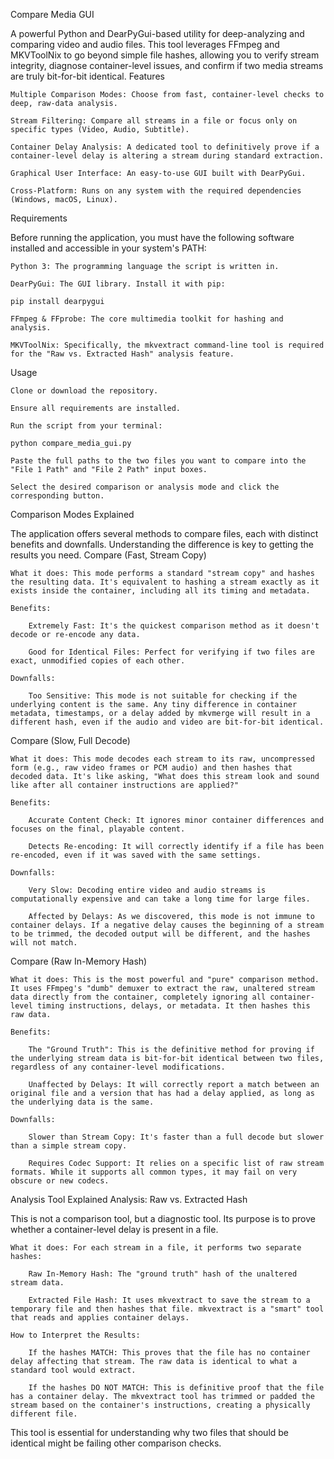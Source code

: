 Compare Media GUI

A powerful Python and DearPyGui-based utility for deep-analyzing and comparing video and audio files. This tool leverages FFmpeg and MKVToolNix to go beyond simple file hashes, allowing you to verify stream integrity, diagnose container-level issues, and confirm if two media streams are truly bit-for-bit identical.
Features

    Multiple Comparison Modes: Choose from fast, container-level checks to deep, raw-data analysis.

    Stream Filtering: Compare all streams in a file or focus only on specific types (Video, Audio, Subtitle).

    Container Delay Analysis: A dedicated tool to definitively prove if a container-level delay is altering a stream during standard extraction.

    Graphical User Interface: An easy-to-use GUI built with DearPyGui.

    Cross-Platform: Runs on any system with the required dependencies (Windows, macOS, Linux).

Requirements

Before running the application, you must have the following software installed and accessible in your system's PATH:

    Python 3: The programming language the script is written in.

    DearPyGui: The GUI library. Install it with pip:

    pip install dearpygui

    FFmpeg & FFprobe: The core multimedia toolkit for hashing and analysis.

    MKVToolNix: Specifically, the mkvextract command-line tool is required for the "Raw vs. Extracted Hash" analysis feature.

Usage

    Clone or download the repository.

    Ensure all requirements are installed.

    Run the script from your terminal:

    python compare_media_gui.py

    Paste the full paths to the two files you want to compare into the "File 1 Path" and "File 2 Path" input boxes.

    Select the desired comparison or analysis mode and click the corresponding button.

Comparison Modes Explained

The application offers several methods to compare files, each with distinct benefits and downfalls. Understanding the difference is key to getting the results you need.
Compare (Fast, Stream Copy)

    What it does: This mode performs a standard "stream copy" and hashes the resulting data. It's equivalent to hashing a stream exactly as it exists inside the container, including all its timing and metadata.

    Benefits:

        Extremely Fast: It's the quickest comparison method as it doesn't decode or re-encode any data.

        Good for Identical Files: Perfect for verifying if two files are exact, unmodified copies of each other.

    Downfalls:

        Too Sensitive: This mode is not suitable for checking if the underlying content is the same. Any tiny difference in container metadata, timestamps, or a delay added by mkvmerge will result in a different hash, even if the audio and video are bit-for-bit identical.

Compare (Slow, Full Decode)

    What it does: This mode decodes each stream to its raw, uncompressed form (e.g., raw video frames or PCM audio) and then hashes that decoded data. It's like asking, "What does this stream look and sound like after all container instructions are applied?"

    Benefits:

        Accurate Content Check: It ignores minor container differences and focuses on the final, playable content.

        Detects Re-encoding: It will correctly identify if a file has been re-encoded, even if it was saved with the same settings.

    Downfalls:

        Very Slow: Decoding entire video and audio streams is computationally expensive and can take a long time for large files.

        Affected by Delays: As we discovered, this mode is not immune to container delays. If a negative delay causes the beginning of a stream to be trimmed, the decoded output will be different, and the hashes will not match.

Compare (Raw In-Memory Hash)

    What it does: This is the most powerful and "pure" comparison method. It uses FFmpeg's "dumb" demuxer to extract the raw, unaltered stream data directly from the container, completely ignoring all container-level timing instructions, delays, or metadata. It then hashes this raw data.

    Benefits:

        The "Ground Truth": This is the definitive method for proving if the underlying stream data is bit-for-bit identical between two files, regardless of any container-level modifications.

        Unaffected by Delays: It will correctly report a match between an original file and a version that has had a delay applied, as long as the underlying data is the same.

    Downfalls:

        Slower than Stream Copy: It's faster than a full decode but slower than a simple stream copy.

        Requires Codec Support: It relies on a specific list of raw stream formats. While it supports all common types, it may fail on very obscure or new codecs.

Analysis Tool Explained
Analysis: Raw vs. Extracted Hash

This is not a comparison tool, but a diagnostic tool. Its purpose is to prove whether a container-level delay is present in a file.

    What it does: For each stream in a file, it performs two separate hashes:

        Raw In-Memory Hash: The "ground truth" hash of the unaltered stream data.

        Extracted File Hash: It uses mkvextract to save the stream to a temporary file and then hashes that file. mkvextract is a "smart" tool that reads and applies container delays.

    How to Interpret the Results:

        If the hashes MATCH: This proves that the file has no container delay affecting that stream. The raw data is identical to what a standard tool would extract.

        If the hashes DO NOT MATCH: This is definitive proof that the file has a container delay. The mkvextract tool has trimmed or padded the stream based on the container's instructions, creating a physically different file.

This tool is essential for understanding why two files that should be identical might be failing other comparison checks.
